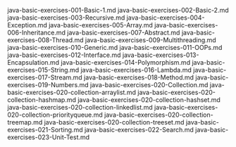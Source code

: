 java-basic-exercises-001-Basic-1.md
java-basic-exercises-002-Basic-2.md
java-basic-exercises-003-Recursive.md
java-basic-exercises-004-Exception.md
java-basic-exercises-005-Array.md
java-basic-exercises-006-Inheritance.md
java-basic-exercises-007-Abstract.md
java-basic-exercises-008-Thread.md
java-basic-exercises-009-Multithreading.md
java-basic-exercises-010-Generic.md
java-basic-exercises-011-OOPs.md
java-basic-exercises-012-Interface.md
java-basic-exercises-013-Encapsulation.md
java-basic-exercises-014-Polymorphism.md
java-basic-exercises-015-String.md
java-basic-exercises-016-Lambda.md
java-basic-exercises-017-Stream.md
java-basic-exercises-018-Method.md
java-basic-exercises-019-Numbers.md
java-basic-exercises-020-Collection.md
java-basic-exercises-020-collection-arraylist.md
java-basic-exercises-020-collection-hashmap.md
java-basic-exercises-020-collection-hashset.md
java-basic-exercises-020-collection-linkedlist.md
java-basic-exercises-020-collection-priorityqueue.md
java-basic-exercises-020-collection-treemap.md
java-basic-exercises-020-collection-treeset.md
java-basic-exercises-021-Sorting.md
java-basic-exercises-022-Search.md
java-basic-exercises-023-Unit-Test.md
